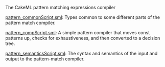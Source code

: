 The CakeML pattern matching expressions compiler

[pattern_commonScript.sml](pattern_commonScript.sml):
Types common to some different parts of the pattern match compiler.

[pattern_compScript.sml](pattern_compScript.sml):
A simple pattern compiler that moves const patterns up, checks for
exhaustiveness, and then converted to a decision tree.

[pattern_semanticsScript.sml](pattern_semanticsScript.sml):
The syntax and semantics of the input and output to the
pattern-match compiler.
